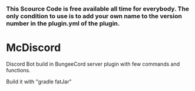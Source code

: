 ### This Scource Code is free available all time for everybody. The only condition to use is to add your own name to the version number in the plugin.yml of the plugin.


# McDiscord
Discord Bot build in BungeeCord server plugin with few commands and functions.


Build it with "gradle fatJar"
